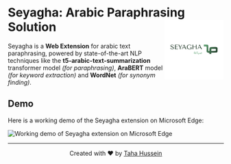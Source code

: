 # Seyagha: Arabic Paraphrasing Solution <img src='extension/assets/icons/icon.png' align="right" height="139" />

Seyagha is a **Web Extension** for arabic text paraphrasing, powered by state-of-the-art NLP techniques like the **t5-arabic-text-summarization** transformer model _(for paraphrasing)_, **AraBERT** model _(for keyword extraction)_ and **WordNet** _(for synonym finding)_.


## Demo

Here is a working demo of the Seyagha extension on Microsoft Edge:

![Working demo of Seyagha extension on Microsoft Edge](./seyagha.gif)

***

<p align="center">Created with ❤️ by <a href="https://www.linkedin.com/in/taha7ussein/">Taha Hussein</a></p>

